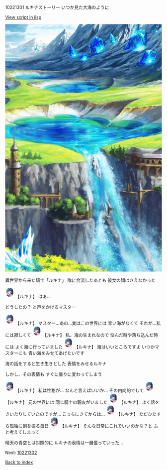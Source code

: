 10221301 ルキナストーリー いつか見た大海のように

[View script in lisp](../scripts/10221301.txt)

![highland.png](../images/backgrounds/highland.png)

異世界から来た騎士「ルキナ」
隊に合流したあとも
彼女の顔はさえなかった

<img src="../images/units/102211.png" alt="102211.png" height="34"/>
【ルキナ】
はぁ…

どうしたの？
と声をかけるマスター

<img src="../images/units/102211.png" alt="102211.png" height="34"/>
【ルキナ】
マスター…あの…実はこの世界には
青い海がなくて
それが…私には寂しくて

<img src="../images/units/102211.png" alt="102211.png" height="34"/>
【ルキナ】
私、海の生まれなので
悩んだ時や落ち込んだ時には
よく海に行っていました

<img src="../images/units/102211.png" alt="102211.png" height="34"/>
【ルキナ】
海はいいところですよ
いつかマスターにも
青い海をみせてあげたいです

海の話をすると生き生きとした
表情をみせるルキナ

しかし、その表情も
すぐに曇りに変わってしまう

<img src="../images/units/102211.png" alt="102211.png" height="34"/>
【ルキナ】
私は性格が…
なんと言えばいいか…
その内向的でして

<img src="../images/units/102211.png" alt="102211.png" height="34"/>
【ルキナ】
元の世界には
同じ騎士の親友がいました

<img src="../images/units/102211.png" alt="102211.png" height="34"/>
【ルキナ】
よく話をきいたりしていたのですが…
こっちにきてからは…

<img src="../images/units/102211.png" alt="102211.png" height="34"/>
【ルキナ】
ただひたすら孤独に剣を振る毎日

<img src="../images/units/102211.png" alt="102211.png" height="34"/>
【ルキナ】
そんな日常にこれでいいのかな？と
ふと考えてしまって

晴天の青空とは対照的に
ルキナの表情は一層曇っていった…

Next: [10221302](10221302.md)

[Back to index](index.md)
